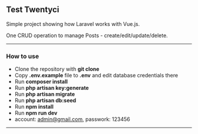 ## Test Twentyci

Simple project showing how Laravel works with Vue.js.

One CRUD operation to manage Posts - create/edit/update/delete.

---

### How to use

- Clone the repository with __git clone__
- Copy __.env.example__ file to __.env__ and edit database credentials there
- Run __composer install__
- Run __php artisan key:generate__
- Run __php artisan migrate__
- Run __php artisan db:seed__
- Run __npm install__
- Run __npm run dev__
- account: admin@gmail.com, passwork: 123456

---
